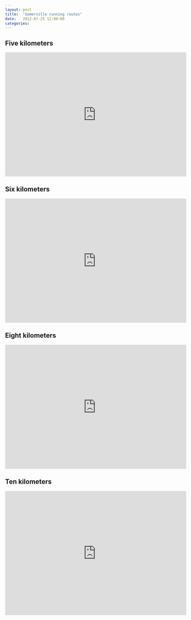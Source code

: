 ```yaml
---
layout: post
title:  "Somerville running routes"
date:   2012-07-25 12:00:00
categories:
---
```


## Five kilometers

<iframe height='405' width='590' frameborder='0' allowtransparency='true' scrolling='no' src='http://app.strava.com/segments/1818350/embed'> </iframe>

## Six kilometers

<iframe height='405' width='590' frameborder='0' allowtransparency='true' scrolling='no' src='http://app.strava.com/segments/1839365/embed'> </iframe>

## Eight kilometers

<iframe height='405' width='590' frameborder='0' allowtransparency='true' scrolling='no' src='http://app.strava.com/segments/2040673/embed'> </iframe>

## Ten kilometers

<iframe height='405' width='590' frameborder='0' allowtransparency='true' scrolling='no' src='http://app.strava.com/segments/4052541/embed'> </iframe>
